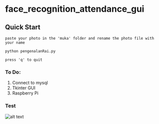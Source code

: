 # face_recognition_attendance_gui

## Quick Start

```
paste your photo in the 'muka' folder and rename the photo file with your name
```

```
python pengenalanRai.py
```

```
press 'q' to quit 
```


### To Do:
1. Connect to mysql
2. Tkinter GUI
3. Raspberry Pi



### Test
![alt text](https://res.cloudinary.com/tutorial-lntng/image/upload/v1692699512/Screenshot_2023-08-22_at_16.58.29_ljsdge.png)

